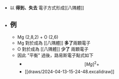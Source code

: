 - 以 **得到、失去** 電子方式形成[[八隅體]]
- ## 例
	- Mg (2,8,2) + O (2,6)
	- Mg 對於成為 [[八隅體]] **多了**兩顆電子
	- O 對於成為 [[八隅體]] **少了** 兩顆電子
	- 因此 "平衡" 過後，路易斯電子點式如下
		- $$[Mg]^2+$$
		- [[draws/2024-04-13-15-24-48.excalidraw]]